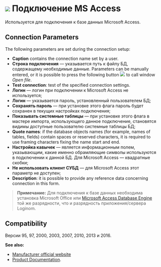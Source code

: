 # ![ ](../../../images/icons/data-sources/db-msaccess_default.svg) Подключение MS Access

Используется для подключения к базе данных Microsoft Access.

## Connection Parameters

The following parameters are set during the connection setup:

* **Caption** contains the connection name set by a user.
* **Строка подключения** — указывается путь к файлу БД, содержащему необходимые данные. Parameters can be manually entered, or it is possible to press the following button ![ ](../../../images/extjs-theme/form/open-trigger/open-trigger_default.svg) to call window *Open file*.
* **Test connection**: test of the specified connection settings.
* **Логин** — логин при подключении к Microsoft Access не используется;
* **Логин** — указывается пароль, установленный пользователем БД;
* **Сохранять пароль** — при установке этого флага пароль будет сохранен в текущих настройках подключения;
* **Показывать системные таблицы** — при установке этого флага в мастере импорта, использующего данное подключение, становятся видимы доступные пользователю системные таблицы БД;
* **Quote names**: if the database objects names (for example, names of tables, fields) contain spaces or reserved characters, it is required to use framing characters fixing the name start and end.
* **Настройка кавычек** — является информационным полем, указывающим, какие именно обрамляющие символы используются в подключении  к данной БД. Для Microsoft Access — квадратные скобки;
* **Не использовать клиент СУБД** —  для Microsoft Access этот параметр не доступен;
* **Description**: it is possible to provide any reference data concerning connection in this form.

> **Примечание:** Для подключения к базе данных необходима установка Microsoft Office или [Microsoft Access Database Engine](https://www.microsoft.com/en-us/download/details.aspx?id=13255) той же разрядности, что и разрядность приложения/сервера Loginom.

## Compatibility

Версии 95, 97, 2000, 2003, 2007, 2010, 2013 и 2016.

**See also:**

* [Manufacturer official website](https://www.microsoft.com/ru-ru)
* [Product Documentation](https://docs.microsoft.com/ru-ru/).
